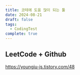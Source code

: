 ```yaml
---
title: 코테에 도움 많이 되는 툴
date: 2024-08-21
draft: false
tags:
  - CodingTest
complete: true
---
```

## LeetCode + Github
https://youngju-js.tistory.com/48

